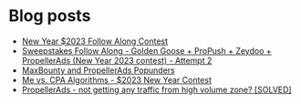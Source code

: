 # Blog posts
<!-- BLOG-POST-LIST:START -->
- [New Year $2023 Follow Along Contest](https://afflift.com/f/threads/new-year-2023-follow-along-contest.10177/)
- [Sweepstakes Follow Along - Golden Goose + ProPush + Zeydoo + PropellerAds &lpar;New Year 2023 contest&rpar; - Attempt 2](https://afflift.com/f/threads/sweepstakes-follow-along-golden-goose-propush-zeydoo-propellerads-new-year-2023-contest-attempt-2.10313/)
- [MaxBounty and PropellerAds Popunders](https://afflift.com/f/threads/maxbounty-and-propellerads-popunders.10320/)
- [Me vs. CPA Algorithms - $2023 New Year Contest](https://afflift.com/f/threads/me-vs-cpa-algorithms-2023-new-year-contest.10210/)
- [PropellerAds - not getting any traffic from high volume zone? [SOLVED]](https://afflift.com/f/threads/propellerads-not-getting-any-traffic-from-high-volume-zone-solved.9505/)
<!-- BLOG-POST-LIST:END -->
